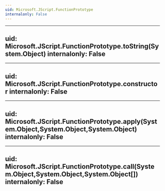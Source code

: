 ```yaml
---
uid: Microsoft.JScript.FunctionPrototype
internalonly: False
---
```


---
uid: Microsoft.JScript.FunctionPrototype.toString(System.Object)
internalonly: False
---

---
uid: Microsoft.JScript.FunctionPrototype.constructor
internalonly: False
---

---
uid: Microsoft.JScript.FunctionPrototype.apply(System.Object,System.Object,System.Object)
internalonly: False
---

---
uid: Microsoft.JScript.FunctionPrototype.call(System.Object,System.Object,System.Object[])
internalonly: False
---
